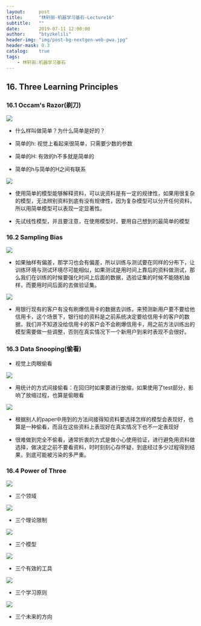 ```yaml
---
layout:     post
title:      "林轩田-机器学习基石-Lecture16"
subtitle:   ""
date:       2019-07-11 12:00:00
author:     "btyzkelili"
header-img: "img/post-bg-nextgen-web-pwa.jpg"
header-mask: 0.3
catalog:    true
tags:
    - 林轩田:机器学习基石
---
```

## 16. Three Learning Principles

### 16.1 Occam's Razor(剃刀)

![](/img/linxuant-jishi/16-1.PNG)   

* 什么样叫做简单？为什么简单是好的？

* 简单的h: 视觉上看起来很简单，只需要少数的参数

* 简单的H: 有效的h不多就是简单的

* 简单的h与简单的H之间有联系

![](/img/linxuant-jishi/16-2.PNG)   

* 使用简单的模型能够解释资料，可以说资料是有一定的规律性，如果用很复杂的模型，无法辨别资料到底有没有规律性，因为复杂模型可以分开任何资料，所以用简单模型可以表现一定显著性。

* 先试线性模型，并且要注意，在使用模型时，要用自己想到的最简单的模型

### 16.2 Sampling Bias

![](/img/linxuant-jishi/16-3.PNG)   

* 如果抽样有偏差，那学习也会有偏差，所以训练与测试要在同样的分布下，让训练环境与测试环境尽可能相似，如果测试是用时间上靠后的资料做测试，那么我们在训练的时候要强化时间上后面的数据，选验证集的时候不能随机抽样，而要用时间后面的去做验证集。

![](/img/linxuant-jishi/16-4.PNG)   

* 用银行现有的客户有没有刷爆信用卡的数据去训练，来预测新用户要不要给他信用卡，这个场景下，银行给的资料是之前系统决定要给信用卡的客户的数据，我们并不知道没给信用卡的客户会不会刷爆信用卡，用之前方法训练出的模型需要做一些调整，否则在真实情况下一个新用户到来时表现不会很好。

### 16.3 Data Snooping(偷看)

* 视觉上肉眼偷看

![](/img/linxuant-jishi/16-5.PNG)   

* 用统计的方式间接偷看：在回归时如果要进行放缩，如果使用了test部分，影响了放缩过程，也算是偷眼看

![](/img/linxuant-jishi/16-6.PNG)   

* 根据别人的paper中用到的方法间接得知资料要选择怎样的模型会表现好，也算是一种偷看，而且在这些资料上表现好在真实情况下也不一定表现好

* 很难做到完全不偷看，通常折衷的方式是做小心使用验证，进行避免用资料做选择，做决定之前不要看资料，时时刻刻心存怀疑，到底经过多少过程得到结果，到底可能被污染的多严重。

### 16.4 Power of Three

![](/img/linxuant-jishi/16-7.PNG)   

* 三个领域

![](/img/linxuant-jishi/16-8.PNG)   

* 三个理论限制

![](/img/linxuant-jishi/16-9.PNG)   

* 三个模型

![](/img/linxuant-jishi/16-10.PNG)   

* 三个有效的工具

![](/img/linxuant-jishi/16-11.PNG)   

* 三个学习原则

![](/img/linxuant-jishi/16-12.PNG)   

* 三个未来的方向




